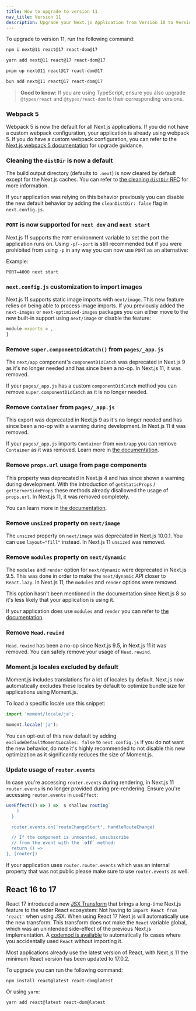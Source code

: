 ```yaml
---
title: How to upgrade to version 11
nav_title: Version 11
description: Upgrade your Next.js Application from Version 10 to Version 11.
---
```


To upgrade to version 11, run the following command:

```bash filename="Terminal"
npm i next@11 react@17 react-dom@17
```

```bash filename="Terminal"
yarn add next@11 react@17 react-dom@17
```

```bash filename="Terminal"
pnpm up next@11 react@17 react-dom@17
```

```bash filename="Terminal"
bun add next@11 react@17 react-dom@17
```

> **Good to know:** If you are using TypeScript, ensure you also upgrade `@types/react` and `@types/react-dom` to their corresponding versions.

### Webpack 5

Webpack 5 is now the default for all Next.js applications. If you did not have a custom webpack configuration, your application is already using webpack 5. If you do have a custom webpack configuration, you can refer to the [Next.js webpack 5 documentation](/docs/messages/webpack5) for upgrade guidance.

### Cleaning the `distDir` is now a default

The build output directory (defaults to `.next`) is now cleared by default except for the Next.js caches. You can refer to [the cleaning `distDir` RFC](https://github.com/vercel/next.js/discussions/6009) for more information.

If your application was relying on this behavior previously you can disable the new default behavior by adding the `cleanDistDir: false` flag in `next.config.js`.

### `PORT` is now supported for `next dev` and `next start`

Next.js 11 supports the `PORT` environment variable to set the port the application runs on. Using `-p`/`--port` is still recommended but if you were prohibited from using `-p` in any way you can now use `PORT` as an alternative:

Example:

```
PORT=4000 next start
```

### `next.config.js` customization to import images

Next.js 11 supports static image imports with `next/image`. This new feature relies on being able to process image imports. If you previously added the `next-images` or `next-optimized-images` packages you can either move to the new built-in support using `next/image` or disable the feature:

```js filename="next.config.js"
module.exports = ,
}
```

### Remove `super.componentDidCatch()` from `pages/_app.js`

The `next/app` component's `componentDidCatch` was deprecated in Next.js 9 as it's no longer needed and has since been a no-op. In Next.js 11, it was removed.

If your `pages/_app.js` has a custom `componentDidCatch` method you can remove `super.componentDidCatch` as it is no longer needed.

### Remove `Container` from `pages/_app.js`

This export was deprecated in Next.js 9 as it's no longer needed and has since been a no-op with a warning during development. In Next.js 11 it was removed.

If your `pages/_app.js` imports `Container` from `next/app` you can remove `Container` as it was removed. Learn more in [the documentation](/docs/messages/app-container-deprecated).

### Remove `props.url` usage from page components

This property was deprecated in Next.js 4 and has since shown a warning during development. With the introduction of `getStaticProps` / `getServerSideProps` these methods already disallowed the usage of `props.url`. In Next.js 11, it was removed completely.

You can learn more in [the documentation](/docs/messages/url-deprecated).

### Remove `unsized` property on `next/image`

The `unsized` property on `next/image` was deprecated in Next.js 10.0.1. You can use `layout="fill"` instead. In Next.js 11 `unsized` was removed.

### Remove `modules` property on `next/dynamic`

The `modules` and `render` option for `next/dynamic` were deprecated in Next.js 9.5. This was done in order to make the `next/dynamic` API closer to `React.lazy`. In Next.js 11, the `modules` and `render` options were removed.

This option hasn't been mentioned in the documentation since Next.js 8 so it's less likely that your application is using it.

If your application does use `modules` and `render` you can refer to [the documentation](/docs/messages/next-dynamic-modules).

### Remove `Head.rewind`

`Head.rewind` has been a no-op since Next.js 9.5, in Next.js 11 it was removed. You can safely remove your usage of `Head.rewind`.

### Moment.js locales excluded by default

Moment.js includes translations for a lot of locales by default. Next.js now automatically excludes these locales by default to optimize bundle size for applications using Moment.js.

To load a specific locale use this snippet:

```js
import 'moment/locale/ja';

moment.locale('ja');
```

You can opt-out of this new default by adding `excludeDefaultMomentLocales: false` to `next.config.js` if you do not want the new behavior, do note it's highly recommended to not disable this new optimization as it significantly reduces the size of Moment.js.

### Update usage of `router.events`

In case you're accessing `router.events` during rendering, in Next.js 11 `router.events` is no longer provided during pre-rendering. Ensure you're accessing `router.events` in `useEffect`:

```js
useEffect(() => ) =>  $ shallow routing`
    )
  }

  router.events.on('routeChangeStart', handleRouteChange)

  // If the component is unmounted, unsubscribe
  // from the event with the `off` method:
  return () =>
}, [router])
```

If your application uses `router.router.events` which was an internal property that was not public please make sure to use `router.events` as well.

## React 16 to 17

React 17 introduced a new [JSX Transform](https://reactjs.org/blog/2020/09/22/introducing-the-new-jsx-transform.html) that brings a long-time Next.js feature to the wider React ecosystem: Not having to `import React from 'react'` when using JSX. When using React 17 Next.js will automatically use the new transform. This transform does not make the `React` variable global, which was an unintended side-effect of the previous Next.js implementation. A [codemod is available](/docs/pages/guides/upgrading/codemods#add-missing-react-import) to automatically fix cases where you accidentally used `React` without importing it.

Most applications already use the latest version of React, with Next.js 11 the minimum React version has been updated to 17.0.2.

To upgrade you can run the following command:

```
npm install react@latest react-dom@latest
```

Or using `yarn`:

```
yarn add react@latest react-dom@latest
```
